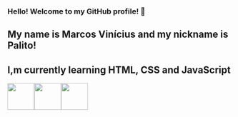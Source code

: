### Hello! Welcome to my GitHub profile! 👋
## My name is Marcos Vinícius and my nickname is Palito!

## I,m currently learning HTML, CSS and JavaScript 

<img style="width: 60px; heigth: 60px" src="https://cdn.jsdelivr.net/gh/devicons/devicon/icons/html5/html5-original-wordmark.svg" /><img style="width: 60px; heigth: 60px" src="https://cdn.jsdelivr.net/gh/devicons/devicon/icons/css3/css3-original-wordmark.svg" /><img style="width: 60px; heigth: 60px" src="https://cdn.jsdelivr.net/gh/devicons/devicon/icons/javascript/javascript-original.svg" />


          
          
          




<!--
**omarcosvinicius/omarcosvinicius** is a ✨ _special_ ✨ repository because its `README.md` (this file) appears on your GitHub profile.

Here are some ideas to get you started:

- 🔭 I’m currently working on ...
- 🌱 I’m currently learning ...
- 👯 I’m looking to collaborate on ...
- 🤔 I’m looking for help with ...
- 💬 Ask me about ...
- 📫 How to reach me: ...
- 😄 Pronouns: ...
- ⚡ Fun fact: ...
-->
